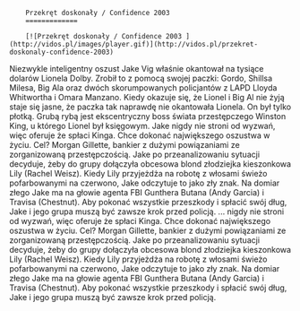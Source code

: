 
        Przekręt doskonały / Confidence 2003 
        =============
        
        [![Przekręt doskonały / Confidence 2003 ](http://vidos.pl/images/player.gif)](http://vidos.pl/przekret-doskonaly-confidence-2003)
        
        
 Niezwykle inteligentny oszust Jake Vig właśnie okantował na tysiące dolarów Lionela Dolby. Zrobił to z pomocą swojej paczki: Gordo, Shillsa Milesa, Big Ala oraz dwóch skorumpowanych policjantów z LAPD Lloyda Whitwortha i Omara Manzano. Kiedy okazuje się, że Lionel i Big Al nie żyją staje się jasne, że paczka tak naprawdę nie okantowała Lionela. On był tylko płotką. Grubą rybą jest ekscentryczny boss świata przestępczego Winston King, u którego Lionel był księgowym. Jake nigdy nie stroni od wyzwań, więc oferuje że spłaci Kinga. Chce dokonać największego oszustwa w życiu. Cel? Morgan Gillette, bankier z dużymi powiązaniami ze zorganizowaną przestępczością. Jake po przeanalizowaniu sytuacji decyduje, żeby do grupy dołączyła obcesowa blond złodziejka kieszonkowa Lily (Rachel Weisz). Kiedy Lily przyjeżdża na robotę z włosami świeżo pofarbowanymi na czerwono, Jake odczytuje to jako zły znak. Na domiar złego Jake ma na głowie agenta FBI Gunthera Butana (Andy Garcia) i Travisa (Chestnut). Aby pokonać wszystkie przeszkody i spłacić swój dług, Jake i jego grupa muszą być zawsze krok przed policją.  ... nigdy nie stroni od wyzwań, więc oferuje że spłaci Kinga. Chce dokonać największego oszustwa w życiu. Cel? Morgan Gillette, bankier z dużymi powiązaniami ze zorganizowaną przestępczością. Jake po przeanalizowaniu sytuacji decyduje, żeby do grupy dołączyła obcesowa blond złodziejka kieszonkowa Lily (Rachel Weisz). Kiedy Lily przyjeżdża na robotę z włosami świeżo pofarbowanymi na czerwono, Jake odczytuje to jako zły znak. Na domiar złego Jake ma na głowie agenta FBI Gunthera Butana (Andy Garcia) i Travisa (Chestnut). Aby pokonać wszystkie przeszkody i spłacić swój dług, Jake i jego grupa muszą być zawsze krok przed policją.
    